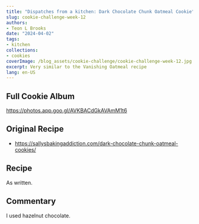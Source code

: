 ```yaml
---
title: "Dispatches from a kitchen: Dark Chocolate Chunk Oatmeal Cookie"
slug: cookie-challenge-week-12
authors:
- Teon L Brooks
date: "2024-04-02"
tags:
- kitchen
collections:
- cookies
coverImage: /blog_assets/cookie-challenge/cookie-challenge-week-12.jpg
excerpt: Very similar to the Vanishing Oatmeal recipe
lang: en-US
---
```

<script> import Callout from '$lib/components/Callout.svelte'; </script>

<Callout>
<h2>Full Cookie Album</h2>

<https://photos.app.goo.gl/AVKBACdGkAVAmM1t6>
</Callout>

## Original Recipe

- https://sallysbakingaddiction.com/dark-chocolate-chunk-oatmeal-cookies/

## Recipe

As written.

## Commentary

I used hazelnut chocolate.
